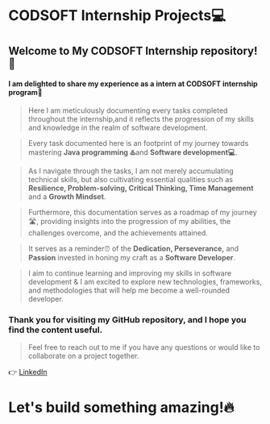 ﻿# CODSOFT Internship Projects💻

## Welcome to My CODSOFT Internship repository! 📑

#### I am delighted to share my experience as a intern at CODSOFT internship program💬

> Here I am meticulously documenting every tasks completed throughout the internship,and it reflects the progression of my skills and knowledge in the realm of software development. 

> Every task documented here is an footprint of my journey towards mastering **Java programming ♨️**and **Software development💻**.

> As I navigate through the tasks, I am not merely accumulating technical skills, but also cultivating essential qualities such as **Resilience, Problem-solving, Critical Thinking, Time Management** and a **Growth Mindset**. 

> Furthermore, this documentation serves as a roadmap of my journey🛣️, providing insights into the progression of my abilities, the challenges overcome, and the achievements attained.

> It serves as a reminder⏰ of the **Dedication, Perseverance,** and **Passion** invested in honing my craft as a **Software Developer**.

> I aim to continue learning and improving my skills in software development & I am excited to explore new technologies, frameworks, and methodologies that will help me become a well-rounded developer.

### Thank you for visiting my GitHub repository, and I hope you find the content useful. 

> Feel free to reach out to me if you have any questions or would like to collaborate on a project together.

👉 [LinkedIn](https://www.linkedin.com/in/sheela-s-023684219/)

# Let's build something amazing!🔥


 
